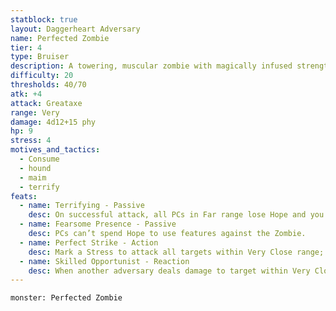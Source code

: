 ```yaml
---
statblock: true
layout: Daggerheart Adversary
name: Perfected Zombie
tier: 4
type: Bruiser
description: A towering, muscular zombie with magically infused strength and skill.
difficulty: 20
thresholds: 40/70
atk: +4
attack: Greataxe
range: Very
damage: 4d12+15 phy
hp: 9
stress: 4
motives_and_tactics:
  - Consume
  - hound
  - maim
  - terrify
feats:
  - name: Terrifying - Passive
    desc: On successful attack, all PCs in Far range lose Hope and you gain Fear.
  - name: Fearsome Presence - Passive
    desc: PCs can’t spend Hope to use features against the Zombie.
  - name: Perfect Strike - Action
    desc: Mark a Stress to attack all targets within Very Close range; on success, targets are Vulnerable until next rest.
  - name: Skilled Opportunist - Reaction
    desc: When another adversary deals damage to target within Very Close range of Zombie, spend a Fear to add Zombie's standard attack damage to the damage roll.
---
```


```statblock
monster: Perfected Zombie
```